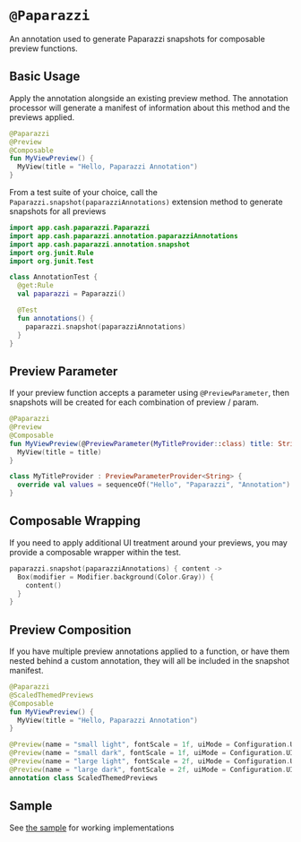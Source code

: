 # `@Paparazzi`
An annotation used to generate Paparazzi snapshots for composable preview functions.

## Basic Usage
Apply the annotation alongside an existing preview method. The annotation processor will generate a manifest of information about this method and the previews applied.

```kotlin
@Paparazzi
@Preview
@Composable
fun MyViewPreview() {
  MyView(title = "Hello, Paparazzi Annotation")
}
```

From a test suite of your choice, call the `Paparazzi.snapshot(paparazziAnnotations)` extension method to generate snapshots for all previews

```kotlin
import app.cash.paparazzi.Paparazzi
import app.cash.paparazzi.annotation.paparazziAnnotations
import app.cash.paparazzi.annotation.snapshot
import org.junit.Rule
import org.junit.Test

class AnnotationTest {
  @get:Rule
  val paparazzi = Paparazzi()

  @Test
  fun annotations() {
    paparazzi.snapshot(paparazziAnnotations)
  }
}
```

## Preview Parameter
If your preview function accepts a parameter using `@PreviewParameter`, then snapshots will be created for each combination of preview / param.

```kotlin
@Paparazzi
@Preview
@Composable
fun MyViewPreview(@PreviewParameter(MyTitleProvider::class) title: String) {
  MyView(title = title)
}

class MyTitleProvider : PreviewParameterProvider<String> {
  override val values = sequenceOf("Hello", "Paparazzi", "Annotation")
}
```

## Composable Wrapping
If you need to apply additional UI treatment around your previews, you may provide a composable wrapper within the test.

```kotlin
paparazzi.snapshot(paparazziAnnotations) { content ->
  Box(modifier = Modifier.background(Color.Gray)) {
    content()
  }
}
```

## Preview Composition
If you have multiple preview annotations applied to a function, or have them nested behind a custom annotation, they will all be included in the snapshot manifest.

```kotlin
@Paparazzi
@ScaledThemedPreviews
@Composable
fun MyViewPreview() {
  MyView(title = "Hello, Paparazzi Annotation")
}

@Preview(name = "small light", fontScale = 1f, uiMode = Configuration.UI_MODE_NIGHT_NO, device = PIXEL_3_XL)
@Preview(name = "small dark", fontScale = 1f, uiMode = Configuration.UI_MODE_NIGHT_YES, device = PIXEL_3_XL)
@Preview(name = "large light", fontScale = 2f, uiMode = Configuration.UI_MODE_NIGHT_NO, device = PIXEL_3_XL)
@Preview(name = "large dark", fontScale = 2f, uiMode = Configuration.UI_MODE_NIGHT_YES, device = PIXEL_3_XL)
annotation class ScaledThemedPreviews
```

## Sample
See [the sample](../sample/src/main/java/app/cash/paparazzi/sample/HelloPaparazzi.kt) for working implementations
